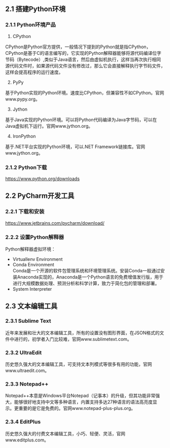## 2.1 搭建Python环境

### 2.1.1 Python环境产品

1. CPython  
    
CPython是Python官方提供，一般情况下提到的Python就是指CPython，CPython是基于C的语言编写的，它实现的Python解释器能够将源代码编译位字节码（Bytecode）,类似于Java语言，然后由虚拟机执行，这样当再次执行相同源代码文件时，如果源代码文件没有修改过，那么它会直接解释执行字节码文件，这样会提高程序的运行速度。

2. PyPy  

基于Python实现的Python环境。速度比CPython，但兼容性不如CPython。官网www.pypy.org。

3. Jython

基于Java实现的Python环境。可以将Python代码编译为Java字节码，可以在Java虚拟机下运行。官网www.jython.org。

4. IronPython

基于.NET平台实现的Python环境，可以.NET Framework链接库。官网www.jython.org。

### 2.1.2 Python下载

https://www.python.org/downloads

## 2.2 PyCharm开发工具

### 2.2.1 下载和安装

https://www.jetbrains.com/pycharm/download/

### 2.2.2 设置Python解释器

Python解释器虚拟环境：    
* Virtuallenv Environment  
* Conda Environment  
Conda是一个开源的软件包管理系统和环境管理系统。安装Conda一般通过安装Anaconda实现的，Anaconda是一个Python语言的免费增值发行版，用于进行大规模数据处理、预测分析和科学计算，致力于简化包的管理和部署。  
* System Interpreter

## 2.3 文本编辑工具

### 2.3.1 Sublime Text

近年来发展和壮大的文本编辑工具，所有的设置没有图形界面，在JSON格式的文件中进行的，初学者入门比较难，官网www.sublimetext.com。

### 2.3.2 UltraEdit

历史悠久强大的文本编辑工具，可支持文本列模式等很多有用的功能，官网www.ultraedit.com。

### 2.3.3 Notepad++

Notepad++本意是Windows平台Notepad（记事本）的升级，但其功能非常强大，能够很好地支持中文等多种语言，内置支持多达27种语言的语法高亮度显示。更重要的是它是免费的。官网www.notepad-plus-plus.org。

### 2.3.4 EditPlus

历史悠久强大的付费文本编辑工具，小巧、轻便、灵活，官网www.editplus.com。  
